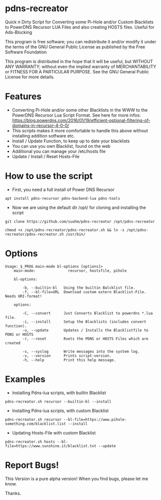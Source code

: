 # pdns-recreator
Quick n Dirty Script for Converting some Pi-Hole and/or Custom Blacklists to PowerDNS Recursor LUA Files and also creating HOSTS files. Useful for Ads-Blocking

This program is free software; you can redistribute it and/or modify it under
the terms of the GNU General Public License as published by the Free Software
Foundation

This program is distributed in the hope that it will be useful, but WITHOUT
ANY WARRANTY; without even the implied warranty of MERCHANTABILITY or FITNESS
FOR A PARTICULAR PURPOSE. See the GNU General Public License for more
details.

# Features

- Converting Pi-Hole and/or some other Blacklists in the WWW to the PowerDNS Recursor Lua Script Format. See here for more infos: https://blog.powerdns.com/2016/01/19/efficient-optional-filtering-of-domains-in-recursor-4-0-0/
- This scripts makes it more comfortable to handle this above without installing addition sotfware etc.
- Install / Update Function, to keep up to date your blacklists
- You can use you own Blacklist, found on the web
- Additional you can manage your /etc/hosts file
- Update / Install / Reset Hosts-File

# How to use the script
- First, you need a full install of Power DNS Recursor
```
apt install pdns-recursor pdns-backend-lua pdns-tools
```

- Now we are using the default dir /opt/ for cloning and installing the script
```
git clone https://github.com/suuhm/pdns-recreator /opt/pdns-recreator

chmod +x /opt/pdns-recreator/pdns-recreator.sh && ln -s /opt/pdns-recreator/pdns-recreator.sh /usr/bin/
```

# Options 
```
Usage: $_PROG main-mode bl-options [options]>   
    main-mode:               recursor, hostsfile, pihole    
                            
    bl-options:  
    
        -b, --builtin-bl   Using the builtin Balcklist file.
        -f, --bl-file=URL  Download custom extern Blacklist-File. Needs URI-format!

    options:
    
        -C, --convert      Just Converts Blacklist to powerdns *.lua file.
        -i, --install      Setup the Blacklists (includes convert function).
        -u, --update       Updates / Installs the Blacklistfile to PDNS or HOSTS
        -r, --reset        Rsets the PDNS or HOSTS Files which are created
        
        -s, --syslog       Write messages into the system log.
        -v, --version      Prints script-version.
        -h, --help         Print this help message.
```

# Examples
- Installing Pdns-lua scripts, with builtin Blacklist
```
pdns-recreator.sh recursor --builtin-bl --install
```

- Installing Pdns-lua scripts, with custom Blacklist
```
pdns-recreator.sh recursor --bl-file=https://www.pihole-something.com/blacklist.list --install
```

- Updating Hosts-File with custom Blacklist
```
pdns-recreator.sh hosts --bl-file=https://www.sunshine.it/blacklist.txt --update
```

# Report Bugs!
This Version is a pure alpha version!
When you find bugs, please let me know.

Thanks.

